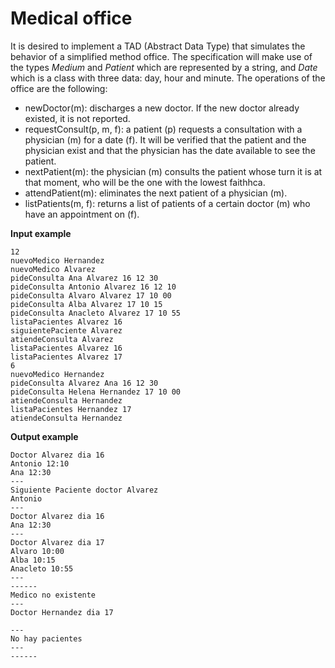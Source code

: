 # Medical office

It is desired to implement a TAD (Abstract Data Type) that simulates the behavior of a simplified method office. The specification will make use of the types *Medium* and *Patient* which are represented by a string, and *Date* which is a class with three data: day, hour and minute. The operations of the office are the following:

- newDoctor(m): discharges a new doctor. If the new doctor already existed, it is not reported.
- requestConsult(p, m, f): a patient (p) requests a consultation with a physician (m) for a date (f). It will be verified that the patient and the physician exist and that the physician has the date available to see the patient.
- nextPatient(m): the physician (m) consults the patient whose turn it is at that moment, who will be the one with the lowest faithhca.
- attendPatient(m): eliminates the next patient of a physician (m).
- listPatients(m, f): returns a list of patients of a certain doctor (m) who have an appointment on (f).

**Input example**

    12
    nuevoMedico Hernandez
    nuevoMedico Alvarez
    pideConsulta Ana Alvarez 16 12 30
    pideConsulta Antonio Alvarez 16 12 10
    pideConsulta Alvaro Alvarez 17 10 00
    pideConsulta Alba Alvarez 17 10 15
    pideConsulta Anacleto Alvarez 17 10 55
    listaPacientes Alvarez 16
    siguientePaciente Alvarez
    atiendeConsulta Alvarez
    listaPacientes Alvarez 16
    listaPacientes Alvarez 17
    6
    nuevoMedico Hernandez
    pideConsulta Alvarez Ana 16 12 30
    pideConsulta Helena Hernandez 17 10 00
    atiendeConsulta Hernandez
    listaPacientes Hernandez 17
    atiendeConsulta Hernandez

**Output example**

    Doctor Alvarez dia 16
    Antonio 12:10
    Ana 12:30
    ---
    Siguiente Paciente doctor Alvarez
    Antonio
    ---
    Doctor Alvarez dia 16
    Ana 12:30
    ---
    Doctor Alvarez dia 17
    Alvaro 10:00
    Alba 10:15
    Anacleto 10:55
    ---
    ------
    Medico no existente
    ---
    Doctor Hernandez dia 17

    ---
    No hay pacientes
    ---
    ------
